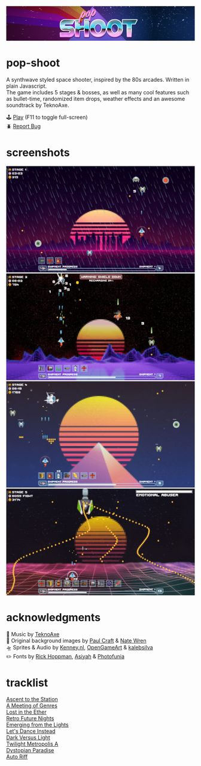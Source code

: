 <img src="repo/banner.png" alt="banner">

# pop-shoot

A synthwave styled space shooter, inspired by the 80s arcades. Written in plain Javascript.  
The game includes 5 stages & bosses, as well as many cool features such as bullet-time, randomized item drops, weather effects and an awesome soundtrack by TeknoAxe.

:joystick: [Play](https://kiwphi.github.io/pop-shoot/) (F11 to toggle full-screen)  
:beetle: [Report Bug](https://github.com/kiwphi/pop-shoot/issues)

# screenshots

<img src="repo/screenshot1.png" alt="screenshot1">
<img src="repo/screenshot2.png" alt="screenshot2">
<img src="repo/screenshot3.png" alt="screenshot3">
<img src="repo/screenshot4.png" alt="screenshot4">

# acknowledgments

:musical_note: Music by [TeknoAxe](https://open.spotify.com/artist/0Hyqsw7GWssXIOVgy36ohS)  
:art: Original background images by [Paul Craft](https://co.pinterest.com/paulcraftone/) & [Nate Wren](https://natewren.com)  
:flying_saucer: Sprites & Audio by [Kenney.nl](https://kenney.nl), [OpenGameArt](https://opengameart.org) & [kalebsilva](https://www.vecteezy.com/members/kalebsilva)  
:pencil2: Fonts by [Rick Hoppman](https://www.dafont.com/thaleahfat.font), [Asiyah](https://www.dafont.com/handwriting-5.font) & [Photofunia](https://photofunia.com)

# tracklist

[Ascent to the Station](https://www.youtube.com/watch?v=r5L-CY9TcRc)  
[A Meeting of Genres](https://www.youtube.com/watch?v=x6EgKGlHOEI)  
[Lost in the Ether](https://www.youtube.com/watch?v=q2DFmJ46jFw)  
[Retro Future Nights](https://www.youtube.com/watch?v=D_jQLR6zq30)  
[Emerging from the Lights](https://www.youtube.com/watch?v=hEYC7DabpBk)  
[Let's Dance Instead](https://www.youtube.com/watch?v=a9CTA3usdoQ)  
[Dark Versus Light](https://www.youtube.com/watch?v=uxD88mxMDQc)  
[Twilight Metropolis A](https://www.youtube.com/watch?v=k1C1algxG0E)  
[Dystopian Paradise](https://www.youtube.com/watch?v=j9l6QWj4JqU)  
[Auto Riff](https://www.youtube.com/watch?v=YtoigIxLE8Y)

